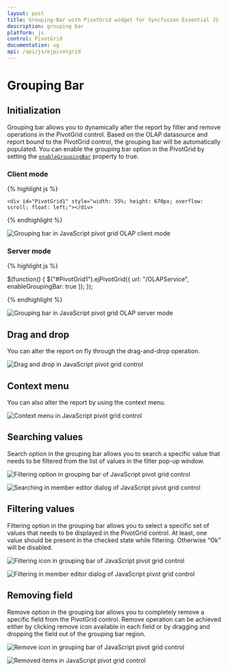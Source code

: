 ```yaml
---
layout: post
title: Grouping-Bar with PivotGrid widget for Syncfusion Essential JS
description: grouping bar
platform: js
control: PivotGrid
documentation: ug
api: /api/js/ejpivotgrid
---
```


# Grouping Bar

## Initialization
Grouping bar allows you to dynamically alter the report by filter and remove operations in the PivotGrid control. Based on the OLAP datasource and report bound to the PivotGrid control, the grouping bar will be automatically populated. You can enable the grouping bar option in the PivotGrid by setting the [`enableGroupingBar`](/api/js/ejpivotgrid#members:enablegroupingbar) property to true.

### Client mode

{% highlight js %}

<!--Create a tag which acts as a container for PivotGrid-->
    <div id="PivotGrid1" style="width: 55%; height: 670px; overflow: scroll; float: left;"></div>

<script type="text/javascript">
    $(function() {
        $("#PivotGrid1").ejPivotGrid({
            dataSource: {
                data: "https://bi.syncfusion.com/olap/msmdpump.dll", //data
                catalog: "Adventure Works DW 2008 SE",
                cube: "Adventure Works",
                rows: [{
                    fieldName: "[Date].[Fiscal]"
                }],
                columns: [{
                    fieldName: "[Customer].[Customer Geography]"
                }],
                values: [{
                    measures: [{
                        fieldName: "[Measures].[Internet Sales Amount]",
                    }],
                    axis: "columns"
                }]
            },
            enableGroupingBar: true
        });
    });
</script>

{% endhighlight %}

![Grouping bar in JavaScript pivot grid OLAP client mode](Grouping-Bar_images/olapclientgroupingbar.png)


### Server mode

{% highlight js %}

$(function() {
    $("#PivotGrid1").ejPivotGrid({
        url: "/OLAPService",
        enableGroupingBar: true
    });
});

{% endhighlight %}

![Grouping bar in JavaScript pivot grid OLAP server mode](Grouping-Bar_images/olapgroupingbar.png)

## Drag and drop

You can alter the report on fly through the drag-and-drop operation.

![Drag and drop in JavaScript pivot grid control](Grouping-Bar_images/GBar_Olap.png)

## Context menu

You can also alter the report by using the context menu.

![Context menu in JavaScript pivot grid control](Grouping-Bar_images/CMenu_Olap.png)

## Searching values
Search option in the grouping bar allows you to search a specific value that needs to be filtered from the list of values in the filter pop-up window.

![Filtering option in grouping bar of JavaScript pivot grid control](Grouping-Bar_images/OlapClntFiltering.png)

![Searching in member editor dialog of JavaScript pivot grid control](Grouping-Bar_images/olapclientsearching.png)

## Filtering values
Filtering option in the grouping bar allows you to select a specific set of values that needs to be displayed in the PivotGrid control. At least, one value should be present in the checked state while filtering. Otherwise “Ok” will be disabled.

![Filtering icon in grouping bar of JavaScript pivot grid control](Grouping-Bar_images/OlapClntFiltering.png)

![Filtering in member editor dialog of JavaScript pivot grid control](Grouping-Bar_images/olapclientfiltering.png)

## Removing field
Remove option in the grouping bar allows you to completely remove a specific field from the PivotGrid control. Remove operation can be achieved either by clicking remove icon available in each field or by dragging and dropping the field out of the grouping bar region.

![Remove icon in grouping bar of JavaScript pivot grid control](Grouping-Bar_images/Olapclientremove.png)

![Removed items in JavaScript pivot grid control](Grouping-Bar_images/OlapAFRemoving.png)


